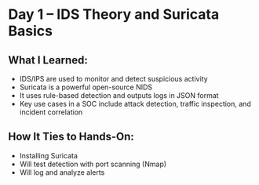 # Day 1 – IDS Theory and Suricata Basics

## What I Learned:
- IDS/IPS are used to monitor and detect suspicious activity
- Suricata is a powerful open-source NIDS
- It uses rule-based detection and outputs logs in JSON format
- Key use cases in a SOC include attack detection, traffic inspection, and incident correlation

## How It Ties to Hands-On:
- Installing Suricata
- Will test detection with port scanning (Nmap)
- Will log and analyze alerts
